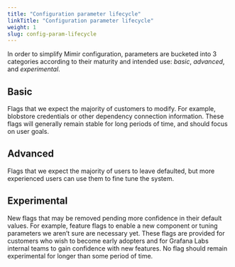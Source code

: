 ```yaml
---
title: "Configuration parameter lifecycle"
linkTitle: "Configuration parameter lifecycle"
weight: 1
slug: config-param-lifecycle
---
```


<!-- DO NOT EDIT THIS FILE - This file has been automatically generated from its .template -->

In order to simplify Mimir configuration, parameters are bucketed into 3 categories according to
their maturity and intended use: _basic_, _advanced_, and _experimental_.

## Basic

Flags that we expect the majority of customers to modify. For example, blobstore credentials or
other dependency connection information. These flags will generally remain stable for long periods
of time, and should focus on user goals.

## Advanced

Flags that we expect the majority of users to leave defaulted, but more experienced users
can use them to fine tune the system.

## Experimental

New flags that may be removed pending more confidence in their default values. For example, feature
flags to enable a new component or tuning parameters we aren’t sure are necessary yet. These
flags are provided for customers who wish to become early adopters and for Grafana Labs internal
teams to gain confidence with new features. No flag should remain experimental for longer than
some period of time.
